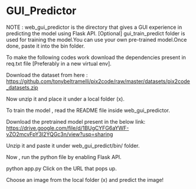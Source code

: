 # GUI_Predictor

NOTE :
web_gui_predictor is the directory that gives a GUI experience in predicting the model using Flask API.
[Optional]
gui_train_predict folder is used for training the model.You can use your own pre-trained model.Once done, paste it into the bin folder.


To make the following codes work download the dependencies present in req.txt file [Preferably in a new virtual env].

Download the dataset from here :
https://github.com/tonybeltramelli/pix2code/raw/master/datasets/pix2code_datasets.zip

Now unzip it and place it under a local folder (x).

To train the model , read the README file inside web_gui_predictor.

Download the pretrained model present in the below link:
https://drive.google.com/file/d/1BUgCYFG6aYWF-vZO2mcvFpY3l2YQGc3n/view?usp=sharing

Unzip it and paste it under web_gui_predict/bin/ folder.

Now , run the python file by enabling Flask API.

python app.py
Click on the URL that pops up.

Choose an image from the  local folder (x) and predict the image!